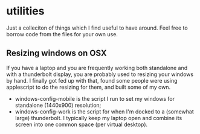 utilities
=========

Just a colleciton of things which I find useful to have around. Feel free to borrow code from the files for your own use.

Resizing windows on OSX
-----------------------

If you have a laptop and you are frequently working both standalone and with a thunderbolt display, you are probably used to resizing your windows by hand. I finally got fed up with that, found some people were using applescript to do the resizing for them, and built some of my own.

* windows-config-mobile is the script I run to set my windows for standalone (1440x900) resolution;
* windows-config-work is the script for when I'm docked to a (somewhat large) thunderbolt. I typically keep my laptop open and combine its screen into one common space (per virtual desktop).
